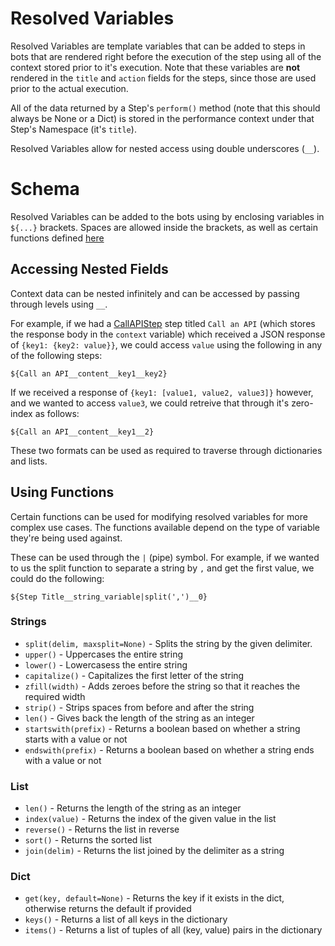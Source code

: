 # Resolved Variables

Resolved Variables are template variables that can be added to steps in bots that are rendered right before the execution of the step using all of the context stored prior to it's execution. Note that these variables are **not** rendered in the `title` and `action` fields for the steps, since those are used prior to the actual execution.

All of the data returned by a Step's `perform()` method (note that this should always be None or a Dict) is stored in the performance context under that Step's Namespace (it's `title`).

Resolved Variables allow for nested access using double underscores (`__`).

# Schema

Resolved Variables can be added to the bots using by enclosing variables in `${...}` brackets. Spaces are allowed inside the brackets, as well as certain functions defined [here](#functions)

## Accessing Nested Fields

Context data can be nested infinitely and can be accessed by passing through levels using `__`.

For example, if we had a [CallAPIStep](/reference/steps/#CallAPIStep) step titled `Call an API` (which stores the response body in the `context` variable) which received a JSON response of `{key1: {key2: value}}`, we could access `value` using the following in any of the following steps:

```
${Call an API__content__key1__key2}
```

If we received a response of `{key1: [value1, value2, value3]}` however, and we wanted to access `value3`, we could retreive that through it's zero-index as follows:

```
${Call an API__content__key1__2}
```

These two formats can be used as required to traverse through dictionaries and lists.

## Using Functions

Certain functions can be used for modifying resolved variables for more complex use cases. The functions available depend on the type of variable they're being used against.

These can be used through the `|` (pipe) symbol. For example, if we wanted to us the split function to separate a string by `,` and get the first value, we could do the following:

```
${Step Title__string_variable|split(',')__0}
```

### Strings

- `split(delim, maxsplit=None)` - Splits the string by the given delimiter.
- `upper()` - Uppercases the entire string
- `lower()` - Lowercasess the entire string
- `capitalize()` - Capitalizes the first letter of the string
- `zfill(width)` - Adds zeroes before the string so that it reaches the required width
- `strip()` - Strips spaces from before and after the string
- `len()` - Gives back the length of the string as an integer
- `startswith(prefix)` - Returns a boolean based on whether a string starts with a value or not
- `endswith(prefix)` - Returns a boolean based on whether a string ends with a value or not

### List

- `len()` - Returns the length of the string as an integer
- `index(value)` - Returns the index of the given value in the list
- `reverse()` - Returns the list in reverse
- `sort()` - Returns the sorted list
- `join(delim)` - Returns the list joined by the delimiter as a string

### Dict

- `get(key, default=None)` - Returns the key if it exists in the dict, otherwise returns the default if provided
- `keys()` - Returns a list of all keys in the dictionary
- `items()` - Returns a list of tuples of all (key, value) pairs in the dictionary
